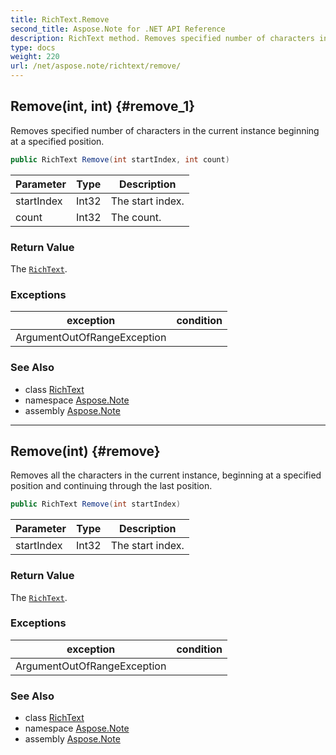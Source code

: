```yaml
---
title: RichText.Remove
second_title: Aspose.Note for .NET API Reference
description: RichText method. Removes specified number of characters in the current instance beginning at a specified position
type: docs
weight: 220
url: /net/aspose.note/richtext/remove/
---
```

## Remove(int, int) {#remove_1}

Removes specified number of characters in the current instance beginning at a specified position.

```csharp
public RichText Remove(int startIndex, int count)
```

| Parameter | Type | Description |
| --- | --- | --- |
| startIndex | Int32 | The start index. |
| count | Int32 | The count. |

### Return Value

The [`RichText`](../).

### Exceptions

| exception | condition |
| --- | --- |
| ArgumentOutOfRangeException |  |

### See Also

* class [RichText](../)
* namespace [Aspose.Note](../../richtext/)
* assembly [Aspose.Note](../../../)

---

## Remove(int) {#remove}

Removes all the characters in the current instance, beginning at a specified position and continuing through the last position.

```csharp
public RichText Remove(int startIndex)
```

| Parameter | Type | Description |
| --- | --- | --- |
| startIndex | Int32 | The start index. |

### Return Value

The [`RichText`](../).

### Exceptions

| exception | condition |
| --- | --- |
| ArgumentOutOfRangeException |  |

### See Also

* class [RichText](../)
* namespace [Aspose.Note](../../richtext/)
* assembly [Aspose.Note](../../../)


